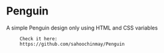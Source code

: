 # Penguin
A simple Penguin design only using HTML and CSS variables


         Check it here:
         https://github.com/sahoochinmay/Penguin
